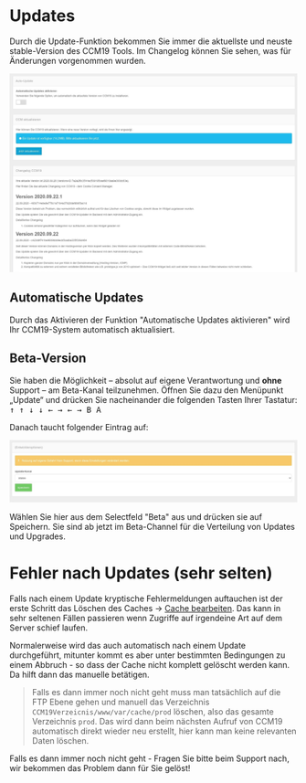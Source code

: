 # Updates


Durch die Update-Funktion bekommen Sie immer die aktuellste und neuste stable-Version des CCM19 Tools. Im Changelog können Sie sehen, was für Änderungen vorgenommen wurden. 


![screenshot-2020.09.30-14_59_11-CCM19 - Cookie Consent Management Software](../assets/screenshot-2020.09.30-14_59_11-CCM19%20-%20Cookie%20Consent%20Management%20Software.jpg)



## Automatische Updates

Durch das Aktivieren der Funktion "Automatische Updates aktivieren" wird Ihr CCM19-System automatisch aktualisiert.



## Beta-Version

Sie haben die Möglichkeit – absolut auf eigene Verantwortung und **ohne** Support – am Beta-Kanal teilzunehmen. Öffnen Sie dazu den Menüpunkt „Update“ und drücken Sie nacheinander die folgenden Tasten Ihrer Tastatur: <kbd>↑ ↑ ↓ ↓ ← → ← → B A</kbd>

Danach taucht folgender Eintrag auf:


![screenshot-2020.09.30-15_03_22-CCM19 - Cookie Consent Management Software](../assets/screenshot-2020.09.30-15_03_22-CCM19%20-%20Cookie%20Consent%20Management%20Software.jpg)

Wählen Sie hier aus dem Selectfeld "Beta" aus und drücken sie auf Speichern. Sie sind ab jetzt im Beta-Channel für die Verteilung von Updates und Upgrades.

# Fehler nach Updates (sehr selten)

Falls nach einem Update kryptische Fehlermeldungen auftauchen ist der erste Schritt das Löschen des Caches -> [Cache bearbeiten](caching.md). Das kann in sehr seltenen Fällen passieren wenn Zugriffe auf irgendeine Art auf dem Server schief laufen.


Normalerweise wird das auch automatisch nach einem Update durchgeführt, mitunter kommt es aber unter bestimmten Bedingungen zu einem Abbruch - so dass der Cache nicht komplett gelöscht werden kann. Da hilft dann das manuelle betätigen.

> Falls es dann immer noch nicht geht muss man tatsächlich auf die FTP Ebene gehen und manuell das Verzeichnis `CCM19Verzeicnis/www/var/cache/prod` löschen, also das gesamte Verzeichnis `prod`. Das wird dann beim nächsten Aufruf von CCM19 automatisch direkt wieder neu erstellt, hier kann man keine relevanten Daten löschen.


Falls es dann immer noch nicht geht - Fragen Sie bitte beim Support nach, wir bekommen das Problem dann für Sie gelöst!

 
